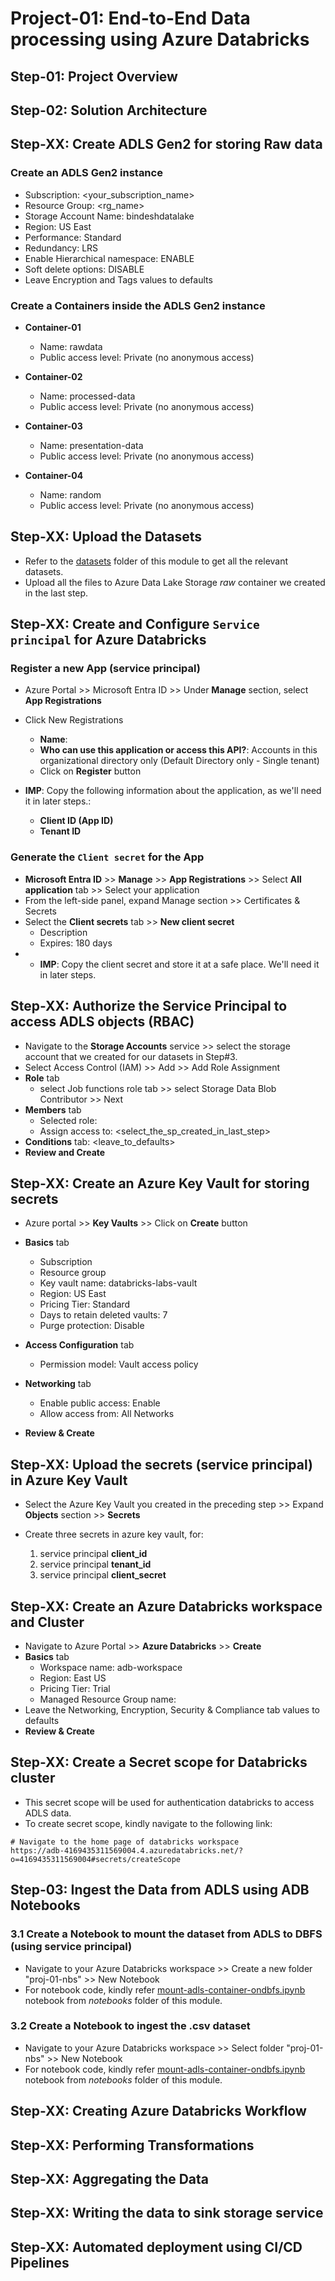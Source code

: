 # Project-01: End-to-End Data processing using Azure Databricks

## Step-01: Project Overview

## Step-02: Solution Architecture

## Step-XX: Create ADLS Gen2 for storing Raw data

### Create an ADLS Gen2 instance

- Subscription: <your_subscription_name>
- Resource Group: <rg_name>
- Storage Account Name: bindeshdatalake
- Region: US East
- Performance: Standard
- Redundancy: LRS
- Enable Hierarchical namespace: ENABLE
- Soft delete options: DISABLE
- Leave Encryption and Tags values to defaults

### Create a Containers inside the ADLS Gen2 instance

- **Container-01**

  - Name: rawdata
  - Public access level: Private (no anonymous access)

- **Container-02**

  - Name: processed-data
  - Public access level: Private (no anonymous access)

- **Container-03**

  - Name: presentation-data
  - Public access level: Private (no anonymous access)

- **Container-04**
  - Name: random
  - Public access level: Private (no anonymous access)

## Step-XX: Upload the Datasets

- Refer to the [datasets](./datasets) folder of this module to get all the relevant datasets.
- Upload all the files to Azure Data Lake Storage _raw_ container we created in the last step.

## Step-XX: Create and Configure `Service principal` for Azure Databricks

### Register a new App (service principal)

- Azure Portal >> Microsoft Entra ID >> Under **Manage** section, select **App Registrations**
- Click New Registrations

  - **Name**:
  - **Who can use this application or access this API?**: Accounts in this organizational directory only (Default Directory only - Single tenant)
  - Click on **Register** button

- **IMP**: Copy the following information about the application, as we'll need it in later steps.:
  - **Client ID (App ID)**
  - **Tenant ID**

### Generate the `Client secret` for the App

- **Microsoft Entra ID** >> **Manage** >> **App Registrations** >> Select **All application** tab >> Select your application
- From the left-side panel, expand Manage section >> Certificates & Secrets
- Select the **Client secrets** tab >> **New client secret**
  - Description
  - Expires: 180 days
- - **IMP**: Copy the client secret and store it at a safe place. We'll need it in later steps.

## Step-XX: Authorize the Service Principal to access ADLS objects (RBAC)

- Navigate to the **Storage Accounts** service >> select the storage account that we created for our datasets in Step#3.
- Select Access Control (IAM) >> Add >> Add Role Assignment
- **Role** tab
  - select Job functions role tab >> select Storage Data Blob Contributor >> Next
- **Members** tab
  - Selected role:
  - Assign access to: <select_the_sp_created_in_last_step>
- **Conditions** tab: <leave_to_defaults>
- **Review and Create**

## Step-XX: Create an Azure Key Vault for storing secrets

- Azure portal >> **Key Vaults** >> Click on **Create** button
- **Basics** tab
  - Subscription
  - Resource group
  - Key vault name: databricks-labs-vault
  - Region: US East
  - Pricing Tier: Standard
  - Days to retain deleted vaults: 7
  - Purge protection: Disable
- **Access Configuration** tab
  - Permission model: Vault access policy
- **Networking** tab

  - Enable public access: Enable
  - Allow access from: All Networks

- **Review & Create**

## Step-XX: Upload the secrets (service principal) in Azure Key Vault

- Select the Azure Key Vault you created in the preceding step >> Expand **Objects** section >> **Secrets**

- Create three secrets in azure key vault, for:
  1. service principal **client_id**
  2. service principal **tenant_id**
  3. service principal **client_secret**

## Step-XX: Create an Azure Databricks workspace and Cluster

- Navigate to Azure Portal >> **Azure Databricks** >> **Create**
- **Basics** tab
  - Workspace name: adb-workspace
  - Region: East US
  - Pricing Tier: Trial
  - Managed Resource Group name:
- Leave the Networking, Encryption, Security & Compliance tab values to defaults
- **Review & Create**

## Step-XX: Create a Secret scope for Databricks cluster

- This secret scope will be used for authentication databricks to access ADLS data.
- To create secret scope, kindly navigate to the following link:

```
# Navigate to the home page of databricks workspace
https://adb-4169435311569004.4.azuredatabricks.net/?o=4169435311569004#secrets/createScope
```

## Step-03: Ingest the Data from ADLS using ADB Notebooks

### 3.1 Create a Notebook to mount the dataset from ADLS to DBFS (using service principal)

- Navigate to your Azure Databricks workspace >> Create a new folder "proj-01-nbs" >> New Notebook
- For notebook code, kindly refer [mount-adls-container-ondbfs.ipynb](./notebooks/mount-adls-container-ondbfs.ipynb) notebook from _notebooks_ folder of this module.

### 3.2 Create a Notebook to ingest the .csv dataset

- Navigate to your Azure Databricks workspace >> Select folder "proj-01-nbs" >> New Notebook
- For notebook code, kindly refer [mount-adls-container-ondbfs.ipynb](./notebooks/mount-adls-container-ondbfs.ipynb) notebook from _notebooks_ folder of this module.

## Step-XX: Creating Azure Databricks Workflow

## Step-XX: Performing Transformations

## Step-XX: Aggregating the Data

## Step-XX: Writing the data to sink storage service

## Step-XX: Automated deployment using CI/CD Pipelines
